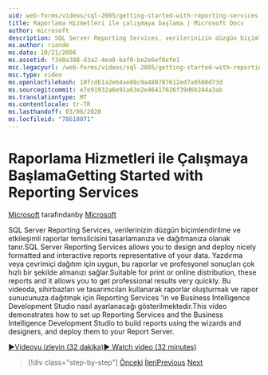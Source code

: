 ```yaml
---
uid: web-forms/videos/sql-2005/getting-started-with-reporting-services
title: Raporlama Hizmetleri ile çalışmaya başlama | Microsoft Docs
author: microsoft
description: SQL Server Reporting Services, verilerinizin düzgün biçimlendirilme ve etkileşimli raporlar temsilcisini tasarlamanıza ve dağıtmanıza olanak tanır. Print veya onl için uygun...
ms.author: riande
ms.date: 10/21/2006
ms.assetid: f348a388-d3a2-4ea8-baf0-be2e6ef8efe1
msc.legacyurl: /web-forms/videos/sql-2005/getting-started-with-reporting-services
msc.type: video
ms.openlocfilehash: 10fcdb1a2eb4ae88c9a480787612ed7a9500d73d
ms.sourcegitcommit: e7e91932a6e91a63e2e46417626f39d6b244a3ab
ms.translationtype: MT
ms.contentlocale: tr-TR
ms.lasthandoff: 03/06/2020
ms.locfileid: "78618071"
---
```

# <a name="getting-started-with-reporting-services"></a><span data-ttu-id="b13a7-104">Raporlama Hizmetleri ile Çalışmaya Başlama</span><span class="sxs-lookup"><span data-stu-id="b13a7-104">Getting Started with Reporting Services</span></span>

<span data-ttu-id="b13a7-105">[Microsoft](https://github.com/microsoft) tarafından</span><span class="sxs-lookup"><span data-stu-id="b13a7-105">by [Microsoft](https://github.com/microsoft)</span></span>

<span data-ttu-id="b13a7-106">SQL Server Reporting Services, verilerinizin düzgün biçimlendirilme ve etkileşimli raporlar temsilcisini tasarlamanıza ve dağıtmanıza olanak tanır.</span><span class="sxs-lookup"><span data-stu-id="b13a7-106">SQL Server Reporting Services allows you to design and deploy nicely formatted and interactive reports representative of your data.</span></span> <span data-ttu-id="b13a7-107">Yazdırma veya çevrimiçi dağıtım için uygun, bu raporlar ve profesyonel sonuçları çok hızlı bir şekilde almanızı sağlar.</span><span class="sxs-lookup"><span data-stu-id="b13a7-107">Suitable for print or online distribution, these reports and it allows you to get professional results very quickly.</span></span> <span data-ttu-id="b13a7-108">Bu videoda, sihirbazları ve tasarımcıları kullanarak raporlar oluşturmak ve rapor sunucunuza dağıtmak için Reporting Services 'in ve Business Intelligence Development Studio nasıl ayarlanacağı gösterilmektedir.</span><span class="sxs-lookup"><span data-stu-id="b13a7-108">This video demonstrates how to set up Reporting Services and the Business Intelligence Development Studio to build reports using the wizards and designers, and deploy them to your Report Server.</span></span>

[<span data-ttu-id="b13a7-109">&#9654;Videoyu izleyin (32 dakika)</span><span class="sxs-lookup"><span data-stu-id="b13a7-109">&#9654; Watch video (32 minutes)</span></span>](https://channel9.msdn.com/Blogs/ASP-NET-Site-Videos/getting-started-with-reporting-services)

> [!div class="step-by-step"]
> <span data-ttu-id="b13a7-110">[Önceki](using-sql-server-management-studio.md)
> [İleri](building-and-customizing-reports-in-business-intelligence-development-studio.md)</span><span class="sxs-lookup"><span data-stu-id="b13a7-110">[Previous](using-sql-server-management-studio.md)
[Next](building-and-customizing-reports-in-business-intelligence-development-studio.md)</span></span>
